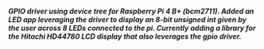 ##### GPIO driver using device tree for Raspberry Pi 4 B+ (bcm2711). Added an LED app leveraging the driver to display an 8-bit unsigned int given by the user across 8 LEDs connected to the pi. Currently adding a library for the Hitachi HD44780 LCD display that also leverages the gpio driver.

